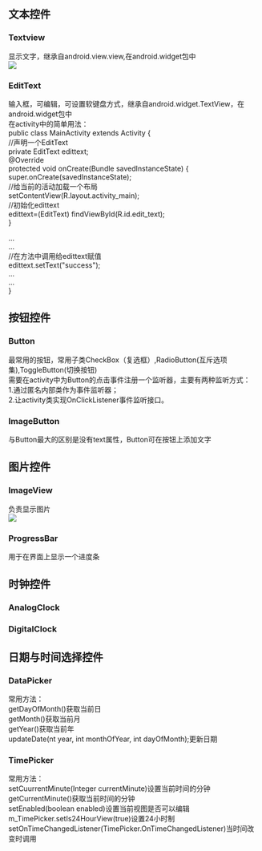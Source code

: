 ## 文本控件
### Textview
显示文字，继承自android.view.view,在android.widget包中  
![](https://img-blog.csdn.net/20180604130011147?watermark/2/text/aHR0cHM6Ly9ibG9nLmNzZG4ubmV0L3dlaXhpbl8zODQyMzgyOQ==/font/5a6L5L2T/fontsize/400/fill/I0JBQkFCMA==/dissolve/70)
### EditText
输入框，可编辑，可设置软键盘方式，继承自android.widget.TextView，在android.widget包中  
在activity中的简单用法：  
public class MainActivity extends Activity {  
    //声明一个EditText  
    private EditText edittext;  
    @Override  
    protected void onCreate(Bundle savedInstanceState) {  
        super.onCreate(savedInstanceState);  
        //给当前的活动加载一个布局  
        setContentView(R.layout.activity_main);  
        //初始化edittext  
        edittext=(EditText) findViewById(R.id.edit_text);  
    }  

...  
...  
    //在方法中调用给edittext赋值  
    edittext.setText("success");  
...  
...  
}  
## 按钮控件
### Button
最常用的按钮，常用子类CheckBox（复选框）,RadioButton(互斥选项集),ToggleButton(切换按钮)  
需要在activity中为Button的点击事件注册一个监听器，主要有两种监听方式：  
1.通过匿名内部类作为事件监听器；  
2.让activity类实现OnClickListener事件监听接口。
### ImageButton
与Button最大的区别是没有text属性，Button可在按钮上添加文字
## 图片控件
### ImageView
负责显示图片  
![](https://img-blog.csdn.net/20180604131650887?watermark/2/text/aHR0cHM6Ly9ibG9nLmNzZG4ubmV0L3dlaXhpbl8zODQyMzgyOQ==/font/5a6L5L2T/fontsize/400/fill/I0JBQkFCMA==/dissolve/70)
### ProgressBar
用于在界面上显示一个进度条
## 时钟控件
### AnalogClock
### DigitalClock
## 日期与时间选择控件
### DataPicker
常用方法：  
getDayOfMonth()获取当前日  
getMonth()获取当前月  
getYear()获取当前年  
updateDate(nt year, int monthOfYear, int dayOfMonth);更新日期
### TimePicker
常用方法：  
setCuurrentMinute(Integer currentMinute)设置当前时间的分钟  
getCurrentMinute()获取当前时间的分钟  
setEnabled(boolean enabled)设置当前视图是否可以编辑  
m_TimePicker.setIs24HourView(true)设置24小时制   
setOnTimeChangedListener(TimePicker.OnTimeChangedListener)当时间改变时调用  
